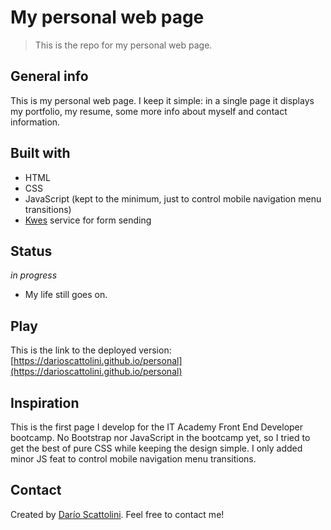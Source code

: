 # My personal web page
> This is the repo for my personal web page. 

## General info
This is my personal web page. I keep it simple: in a single page it displays my portfolio, my resume, some more info about myself and contact information.

## Built with
* HTML
* CSS
* JavaScript (kept to the minimum, just to control mobile navigation menu transitions)
* [Kwes](https://kwes.io/) service for form sending

## Status
_in progress_
* My life still goes on.

## Play
This is the link to the deployed version: [https://darioscattolini.github.io/personal](https://darioscattolini.github.io/personal)

## Inspiration
This is the first page I develop for the IT Academy Front End Developer bootcamp. No Bootstrap nor JavaScript in the bootcamp yet, so I tried to get the best of pure CSS while keeping the design simple. I only added minor JS feat to control mobile navigation menu transitions.

## Contact
Created by [Darío Scattolini](https://darioscattolini.github.io). Feel free to contact me!